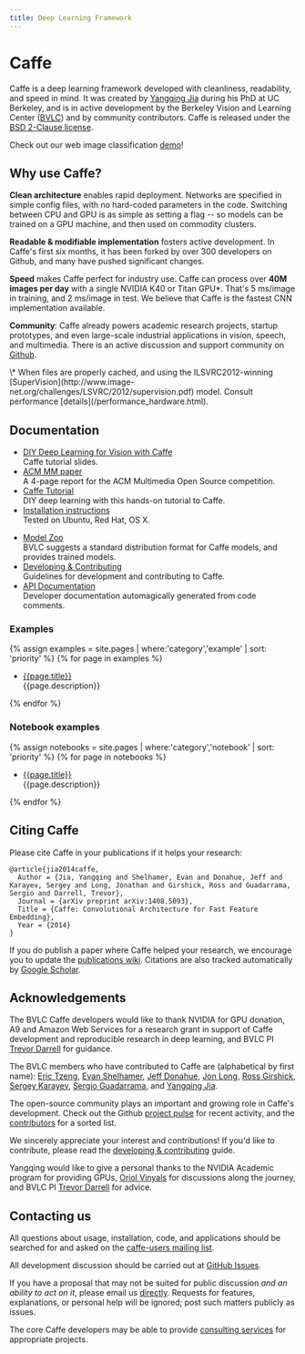 ```yaml
---
title: Deep Learning Framework
---
```


# Caffe

Caffe is a deep learning framework developed with cleanliness, readability, and speed in mind.
It was created by [Yangqing Jia](http://daggerfs.com) during his PhD at UC Berkeley, and is in active development by the Berkeley Vision and Learning Center ([BVLC](http://bvlc.eecs.berkeley.edu)) and by community contributors.
Caffe is released under the [BSD 2-Clause license](https://github.com/BVLC/caffe/blob/master/LICENSE).

Check out our web image classification [demo](http://demo.caffe.berkeleyvision.org)!

## Why use Caffe?

**Clean architecture** enables rapid deployment.
Networks are specified in simple config files, with no hard-coded parameters in the code.
Switching between CPU and GPU is as simple as setting a flag -- so models can be trained on a GPU machine, and then used on commodity clusters.

**Readable & modifiable implementation** fosters active development.
In Caffe's first six months, it has been forked by over 300 developers on Github, and many have pushed significant changes.

**Speed** makes Caffe perfect for industry use.
Caffe can process over **40M images per day** with a single NVIDIA K40 or Titan GPU\*.
That's 5 ms/image in training, and 2 ms/image in test.
We believe that Caffe is the fastest CNN implementation available.

**Community**: Caffe already powers academic research projects, startup prototypes, and even large-scale industrial applications in vision, speech, and multimedia.
There is an active discussion and support community on [Github](https://github.com/BVLC/caffe/issues).

<p class="footnote" markdown="1">
\* When files are properly cached, and using the ILSVRC2012-winning [SuperVision](http://www.image-net.org/challenges/LSVRC/2012/supervision.pdf) model.
Consult performance [details](/performance_hardware.html).
</p>

## Documentation

- [DIY Deep Learning for Vision with Caffe](https://docs.google.com/presentation/d/1UeKXVgRvvxg9OUdh_UiC5G71UMscNPlvArsWER41PsU/edit#slide=id.p)<br>
Caffe tutorial slides.
- [ACM MM paper](http://ucb-icsi-vision-group.github.io/caffe-paper/caffe.pdf)<br>
A 4-page report for the ACM Multimedia Open Source competition.
- [Caffe Tutorial](/tutorial)<br>
DIY deep learning with this hands-on tutorial to Caffe.
- [Installation instructions](/installation.html)<br>
Tested on Ubuntu, Red Hat, OS X.
* [Model Zoo](/model_zoo.html)<br>
BVLC suggests a standard distribution format for Caffe models, and provides trained models.
* [Developing & Contributing](/development.html)<br>
Guidelines for development and contributing to Caffe.
* [API Documentation](/doxygen/)<br>
Developer documentation automagically generated from code comments.

### Examples

{% assign examples = site.pages | where:'category','example' | sort: 'priority' %}
{% for page in examples %}
- <div><a href="{{page.url}}">{{page.title}}</a><br>{{page.description}}</div>
{% endfor %}

### Notebook examples

{% assign notebooks = site.pages | where:'category','notebook' | sort: 'priority' %}
{% for page in notebooks %}
- <div><a href="http://nbviewer.ipython.org/github/BVLC/caffe/blob/master/{{page.original_path}}">{{page.title}}</a><br>{{page.description}}</div>
{% endfor %}

## Citing Caffe

Please cite Caffe in your publications if it helps your research:

    @article{jia2014caffe,
      Author = {Jia, Yangqing and Shelhamer, Evan and Donahue, Jeff and Karayev, Sergey and Long, Jonathan and Girshick, Ross and Guadarrama, Sergio and Darrell, Trevor},
      Journal = {arXiv preprint arXiv:1408.5093},
      Title = {Caffe: Convolutional Architecture for Fast Feature Embedding},
      Year = {2014}
    }

If you do publish a paper where Caffe helped your research, we encourage you to update the [publications wiki](https://github.com/BVLC/caffe/wiki/Publications).
Citations are also tracked automatically by [Google Scholar](http://scholar.google.com/scholar?oi=bibs&hl=en&cites=17333247995453974016).

## Acknowledgements

The BVLC Caffe developers would like to thank NVIDIA for GPU donation, A9 and Amazon Web Services for a research grant in support of Caffe development and reproducible research in deep learning, and BVLC PI [Trevor Darrell](http://www.eecs.berkeley.edu/~trevor/) for guidance.

The BVLC members who have contributed to Caffe are (alphabetical by first name):
[Eric Tzeng](https://github.com/erictzeng), [Evan Shelhamer](http://imaginarynumber.net/), [Jeff Donahue](http://jeffdonahue.com/), [Jon Long](https://github.com/longjon), [Ross Girshick](http://www.cs.berkeley.edu/~rbg/), [Sergey Karayev](http://sergeykarayev.com/), [Sergio Guadarrama](http://www.eecs.berkeley.edu/~sguada/), and [Yangqing Jia](http://daggerfs.com/).

The open-source community plays an important and growing role in Caffe's development.
Check out the Github [project pulse](https://github.com/BVLC/caffe/pulse) for recent activity, and the [contributors](https://github.com/BVLC/caffe/graphs/contributors) for a sorted list.

We sincerely appreciate your interest and contributions!
If you'd like to contribute, please read the [developing & contributing](development.html) guide.

Yangqing would like to give a personal thanks to the NVIDIA Academic program for providing GPUs, [Oriol Vinyals](http://www1.icsi.berkeley.edu/~vinyals/) for discussions along the journey, and BVLC PI [Trevor Darrell](http://www.eecs.berkeley.edu/~trevor/) for advice.

## Contacting us

All questions about usage, installation, code, and applications should be searched for and asked on the [caffe-users mailing list](https://groups.google.com/forum/#!forum/caffe-users).

All development discussion should be carried out at [GitHub Issues](https://github.com/BVLC/caffe/issues).

If you have a proposal that may not be suited for public discussion *and an ability to act on it*, please email us [directly](mailto:caffe-dev@googlegroups.com).
Requests for features, explanations, or personal help will be ignored; post such matters publicly as issues.

The core Caffe developers may be able to provide [consulting services](mailto:caffe-coldpress@googlegroups.com) for appropriate projects.
